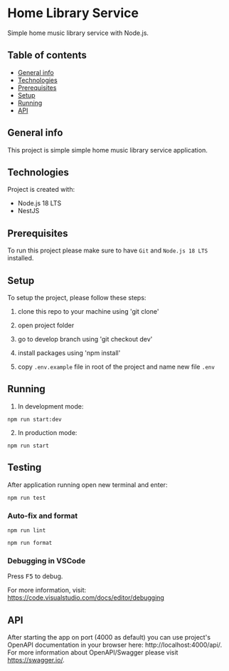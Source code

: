 # Home Library Service

Simple home music library service with Node.js.

## Table of contents

- [General info](#general-info)
- [Technologies](#technologies)
- [Prerequisites](#prerequisites)
- [Setup](#setup)
- [Running](#running)
- [API](#api)

## General info

This project is simple simple home music library service application.

## Technologies

Project is created with:

- Node.js 18 LTS
- NestJS

## Prerequisites

To run this project please make sure to have `Git` and `Node.js 18 LTS` installed.

## Setup

To setup the project, please follow these steps:

1. clone this repo to your machine using 'git clone'

2. open project folder

3. go to develop branch using 'git checkout dev'

4. install packages using 'npm install'

5. copy `.env.example` file in root of the project and name new file `.env`

## Running

1. In development mode:

```
npm run start:dev
```

2. In production mode:

```
npm run start
```

## Testing

After application running open new terminal and enter:

```
npm run test
```

### Auto-fix and format

```
npm run lint
```

```
npm run format
```

### Debugging in VSCode

Press <kbd>F5</kbd> to debug.

For more information, visit: https://code.visualstudio.com/docs/editor/debugging

## API

After starting the app on port (4000 as default) you can use project's OpenAPI documentation in your browser here: http://localhost:4000/api/.
For more information about OpenAPI/Swagger please visit https://swagger.io/.
